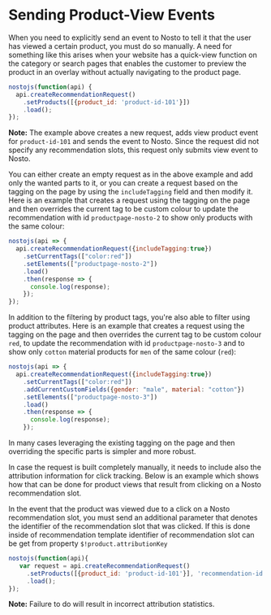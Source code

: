 # Sending Product-View Events

When you need to explicitly send an event to Nosto to tell it that the user has viewed a certain product, you must do so manually. A need for something like this arises when your website has a quick-view function on the category or search pages that enables the customer to preview the product in an overlay without actually navigating to the product page.

```javascript
nostojs(function(api) {
  api.createRecommendationRequest()
    .setProducts([{product_id: 'product-id-101'}])
    .load();
});
```

**Note:** The example above creates a new request, adds view product event for `product-id-101` and sends the event to Nosto. Since the request did not specify any recommendation slots, this request only submits view event to Nosto.

You can either create an empty request as in the above example and add only the wanted parts to it, or you can create a request based on the tagging on the page by using the `includeTagging` field and then modify it. Here is an example that creates a request using the tagging on the page and then overrides the current tag to be custom colour to update the recommendation with id `productpage-nosto-2` to show only products with the same colour:

```javascript
nostojs(api => {
  api.createRecommendationRequest({includeTagging:true})
    .setCurrentTags(["color:red"])
    .setElements(["productpage-nosto-2"])
    .load()
    .then(response => {
      console.log(response);
    });
});
```

In addition to the filtering by product tags, you're also able to filter using product attributes. Here is an example that creates a request using the tagging on the page and then overrides the current tag to be custom colour `red`, to update the recommendation with id `productpage-nosto-3` and to show only `cotton` material products for `men` of the same colour \(`red`\):

```javascript
nostojs(api => {
  api.createRecommendationRequest({includeTagging:true})
    .setCurrentTags(["color:red"])
    .addCurrentCustomFields({gender: "male", material: "cotton"})
    .setElements(["productpage-nosto-3"])
    .load()
    .then(response => {
      console.log(response);
    });
```

In many cases leveraging the existing tagging on the page and then overriding the specific parts is simpler and more robust.

In case the request is built completely manually, it needs to include also the attribution information for click tracking. Below is an example which shows how that can be done for product views that result from clicking on a Nosto recommendation slot.

In the event that the product was viewed due to a click on a Nosto recommendation slot, you must send an additional parameter that denotes the identifier of the recommendation slot that was clicked. If this is done inside of recommendation template identifier of recommendation slot can be get from property `$!product.attributionKey`

```javascript
nostojs(function(api){
   var request = api.createRecommendationRequest()
     .setProducts([{product_id: 'product-id-101'}], 'recommendation-id')
     .load();
});
```

**Note:** Failure to do will result in incorrect attribution statistics.

